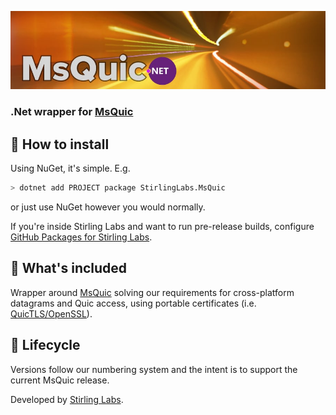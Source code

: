 ![MsQuic.Net](https://raw.githubusercontent.com/StirlingLabs/MsQuic.Net/main/msquic-dotnet.jpg)

### .Net wrapper for [MsQuic](https://github.com/microsoft/msquic)

## 🚀 How to install

Using NuGet, it's simple. E.g.

```bash
> dotnet add PROJECT package StirlingLabs.MsQuic
```

or just use NuGet however you would normally.


If you're inside Stirling Labs and want to run pre-release builds, configure [GitHub Packages for Stirling Labs](https://github.com/StirlingLabs/Logging/blob/master/docs/GitHubPackages.md).


## 👀 What's included

Wrapper around [MsQuic](https://github.com/microsoft/msquic) solving our requirements for cross-platform datagrams and Quic access, 
using portable certificates (i.e. [QuicTLS/OpenSSL](https://github.com/quictls/openssl)).

## 🐣 Lifecycle

Versions follow our numbering system and the intent is to support the current MsQuic release.

Developed by [Stirling Labs](https://stirlinglabs.github.io).
